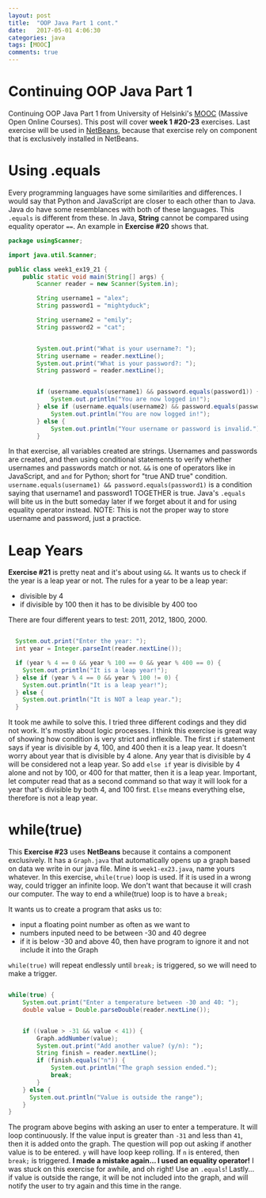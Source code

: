```yaml
---
layout: post
title:  "OOP Java Part 1 cont."
date:   2017-05-01 4:06:30
categories: java
tags: [MOOC]
comments: true
---
```


# Continuing OOP Java Part 1

Continuing OOP Java Part 1 from University of Helsinki's [MOOC][MOOC] (Massive Open Online Courses). This post will cover <strong>week 1 #20-23</strong> exercises. Last exercise will be used in [NetBeans][NetBeans], because that exercise rely on component that is exclusively installed in NetBeans.

# Using .equals

Every programming languages have some similarities and differences. I would say that Python and JavaScript are closer to each other than to Java. Java do have some resemblances with both of these languages. This `.equals` is different from these. In Java, <strong>String</strong> cannot be compared using equality operator `==`. An example in <strong>Exercise #20</strong> shows that.

```java
package usingScanner;

import java.util.Scanner;

public class week1_ex19_21 {
	public static void main(String[] args) {
		Scanner reader = new Scanner(System.in);

		String username1 = "alex";
		String password1 = "mightyduck";

		String username2 = "emily";
		String password2 = "cat";


		System.out.print("What is your username?: ");
		String username = reader.nextLine();
		System.out.print("What is your password?: ");
		String password = reader.nextLine();


		if (username.equals(username1) && password.equals(password1)) {
			System.out.println("You are now logged in!");
		} else if (username.equals(username2) && password.equals(password2)) {
			System.out.println("You are now logged in!");
		} else {
			System.out.println("Your username or password is invalid.");
		}
```		

In that exercise, all variables created are strings. Usernames and passwords are created, and then using conditional statements to verify whether usernames and passwords match or not. `&&` is one of operators like in JavaScript, and `and` for Python; short for "true AND true" condition. `username.equals(username1) && password.equals(password1)` is a condition saying that username1 and password1 TOGETHER is true. Java's `.equals` will bite us in the butt someday later if we forget about it and for using equality operator instead. NOTE: This is not the proper way to store username and password, just a practice.

# Leap Years

<strong>Exercise #21</strong> is pretty neat and it's about using `&&`. It wants us to check if the year is a leap year or not. The rules for a year to be a leap year:

- divisible by 4
- if divisible by 100 then it has to be divisible by 400 too

There are four different years to test: 2011, 2012, 1800, 2000.

```java

  System.out.print("Enter the year: ");
  int year = Integer.parseInt(reader.nextLine());

  if (year % 4 == 0 && year % 100 == 0 && year % 400 == 0) {
    System.out.println("It is a leap year!");
  } else if (year % 4 == 0 && year % 100 != 0) {
    System.out.println("It is a leap year!");
  } else {
    System.out.println("It is NOT a leap year.");
  }

```

It took me awhile to solve this. I tried three different codings and they did not work. It's mostly about logic processes. I think this exercise is great way of showing how condition is very strict and inflexible. The first `if` statement says if year is divisible by 4, 100, and 400 then it is a leap year. It doesn't worry about year that is divisible by 4 alone. Any year that is divisible by 4 will be considered not a leap year. So add `else if` year is divisible by 4 alone and not by 100, or 400 for that matter, then it is a leap year. Important, let computer read that as a second command so that way it will look for a year that's divisible by both 4, and 100 first. `Else` means everything else, therefore is not a leap year.

# while(true)

This <strong>Exercise #23</strong> uses <strong>NetBeans</strong> because it contains a component exclusively. It has a `Graph.java` that automatically opens up a graph based on data we write in our java file. Mine is `week1-ex23.java`, name yours whatever. In this exercise, `while(true)` loop is used. If it is used in a wrong way, could trigger an infinite loop. We don't want that because it will crash our computer. The way to end a while(true) loop is to have a `break;`

It wants us to create a program that asks us to:

- input a floating point number as often as we want to
- numbers inputed need to be between -30 and 40 degree
- if it is below -30 and above 40, then have program to ignore it and not include it into the Graph

`while(true)` will repeat endlessly until `break;` is triggered, so we will need to make a trigger.

```java

while(true) {
    System.out.print("Enter a temperature between -30 and 40: ");
    double value = Double.parseDouble(reader.nextLine());


    if ((value > -31 && value < 41)) {
        Graph.addNumber(value);
        System.out.print("Add another value? (y/n): ");
        String finish = reader.nextLine();
        if (finish.equals("n")) {
            System.out.println("The graph session ended.");
            break;
        }
    } else {
      System.out.println("Value is outside the range");
    }
}

```

The program above begins with asking an user to enter a temperature. It will loop continuously. If the value input is greater than `-31` and less than `41`, then it is added onto the graph. The question will pop out asking if another value is to be entered. `y` will have loop keep rolling. If `n` is entered, then `break;` is triggered. <strong>I made a mistake again... I used an equality operator!</strong> I was stuck on this exercise for awhile, and oh right! Use an `.equals`! Lastly... if value is outside the range, it will be not included into the graph, and will notify the user to try again and this time in the range.  





[MOOC]: https://www.mooc.fi/
[NetBeans]: https://www.netbeans.org
